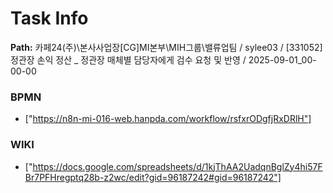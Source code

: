 # Task Info

**Path:** 카페24(주)\본사사업장\[CG]MI본부\MIH그룹\밸류업팀 / sylee03 / [331052] 정관장 손익 정산 _ 정관장 매체별 담당자에게 검수 요청 및 반영 / 2025-09-01_00-00-00

### BPMN
- ["https://n8n-mi-016-web.hanpda.com/workflow/rsfxrODgfjRxDRlH"]

### WIKI
- ["https://docs.google.com/spreadsheets/d/1kjThAA2UadqnBglZy4hi57FBr7PFHregptq28b-z2wc/edit?gid=96187242#gid=96187242"]

